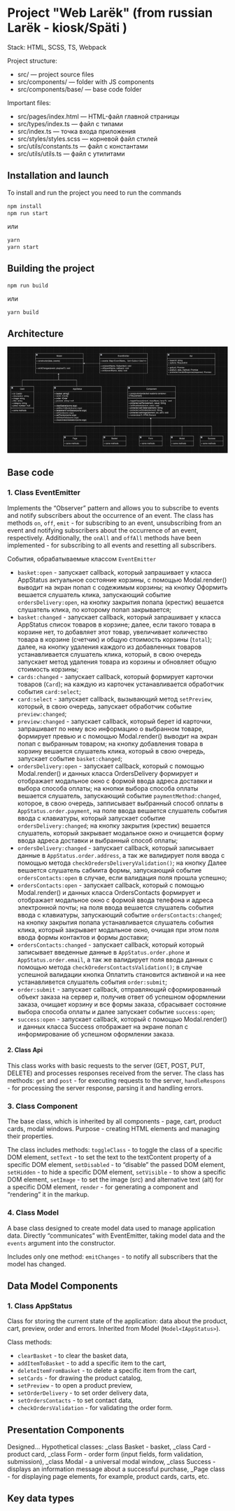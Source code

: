 # Project "Web Larёk" (from russian Larёk - kiosk/Späti )

Stack: HTML, SCSS, TS, Webpack

Project structure:
- src/ — project source files
- src/components/ — folder with JS components
- src/components/base/ — base code folder

Important files:
- src/pages/index.html — HTML-файл главной страницы
- src/types/index.ts — файл с типами
- src/index.ts — точка входа приложения
- src/styles/styles.scss — корневой файл стилей
- src/utils/constants.ts — файл с константами
- src/utils/utils.ts — файл с утилитами

## Installation and launch
To install and run the project you need to run the commands

```
npm install
npm run start
```

или

```
yarn
yarn start
```
## Building the project

```
npm run build
```

или

```
yarn build
```

## Architecture
![Project architecture diagram](./src/images/architectures_schema.png)

## Base code
### 1. Class EventEmitter
Implements the “Observer” pattern and allows you to subscribe to events and notify subscribers about the occurrence of an event.
The class has methods `on`, `off`, `emit` - for subscribing to an event, unsubscribing from an event and notifying subscribers about the occurrence of an event, respectively.
Additionally, the `onAll` and `offAll` methods have been implemented - for subscribing to all events and resetting all subscribers.

События, обрабатываемые классом `EventEmitter`
- `basket:open` - запускает callback, который запрашивает у класса AppStatus актуальное состояние корзины, с помощью Modal.render() выводит на экран попап с содежимым корзины; на кнопку Оформить вешается слушатель клика, запускающий событие `ordersDelivery:open`, на кнопку закрытия попапа (крестик) вешается слушатель клика, по которому попап закрывается;
- `basket:changed` - запускает callback, который запрашивает у класса AppStatus список товаров в корзине; далее, если такого товара в корзине нет, то добавляет этот товар, увеличивает количество товара в корзине (счетчик) и общую стоимость корзины (`total`); далее, на кнопку удаления каждого из добавленных товаров устанавливается слушатель клика, который, в свою очередь запускает метод удаления товара из корзины и обновляет общую стоимость корзины;
- `cards:changed` - запускает callback, который формирует карточки товаров (`Card`); на каждую из карточек устанавливается обработчик события `card:select`;
- `card:select` - запускает callback, вызывающий метод `setPreview`, который, в свою очередь, запускает обработчик событие `preview:changed`;
- `preview:changed` - запускает callback, который берет id карточки, запрашивает по нему всю информацию о выбранном товаре, формирует превью и с помощью Modal.render() выводит на экран попап с выбранным товаром; на кнопку добавления товара в корзину вешается слушатель клика, который в свою очередь, запускает событие `basket:changed`;
- `ordersDelivery:open` - запускает callback, который с помощью Modal.render() и данных класса OrdersDelivery формирует и отображает модальное окно с формой ввода адреса доставки и выбора способа оплаты; на кнопки выбора способа оплаты вешается слушатель, запускающий событие `paymentMethod:changed`, которое, в свою очередь, запписывает выбранный способ оплаты в `AppStatus.order.payment`, на поле ввода вешается слушатель события ввода с клавиатуры, который запускает событие `ordersDelivery:changed`; на кнопку закрытия (крестик) вешается слушатель, который закрывает модальное окно и очищается форму ввода адреса доставки и выбранный способ оплаты;
- `ordersDelivery:changed` - запускает callback, который записывает данные в `AppStatus.order.address`, а так же валидирует поля ввода с помощью метода `checkOredersDeliveryValidation()`; на кнопку Далее вешается слушатель сабмита формы, запускающий событие `ordersContacts:open` в случае, если валидация поля прошла успешно;
- `ordersContacts:open` - запускает callback, который с помощью Modal.render() и данных класса OrdersContacts формирует и отображает модальное окно с формой ввода телефона и адреса электронной почты; на поля ввода вешается слушатель события ввода с клавиатуры, запускающий событие `ordersContacts:changed`; на кнопку закрытия попапа устанавливается слушатель события клика, который закрывает модальное окно, очищая при этом поля ввода формы контактов и формы доставки;
- `ordersContacts:changed` - запускает callback, который который записывает введенные данные в `AppStatus.order.phone` и `AppStatus.order.email`, а так же валидирует поля ввода данных с помощью метода `checkOredersContactsValidation()`; в случае успешной валидации кнопка Оплатить становится активной и на нее устанавливется слушатель события `order:submit`;
- `order:submit` - запускает callback, отправляющий сформированный объект заказа на сервер и, получив ответ об успешном оформлении заказа, очищает корзину и все формы заказа, сбрасывает состояние выбора способа оплаты и далее запускает событие `success:open`;
- `success:open` - запускает callback, который с помощью Modal.render() и данных класса Success отображает на экране попап с информирование об успешном оформлении заказа.

#### 2. Class Api
This class works with basic requests to the server (GET, POST, PUT, DELETE) and processes responses received from the server.
The class has methods:
`get` and `post` - for executing requests to the server,
`handleRespons` - for processing the server response, parsing it and handling errors.

### 3. Class Component
The base class, which is inherited by all components - page, cart, product cards, modal windows. Purpose - creating HTML elements and managing their properties.

The class includes methods:
`toggleClass` - to toggle the class of a specific DOM element,
`setText` - to set the text to the textContent property of a specific DOM element,
`setDisabled` - to “disable” the passed DOM element,
`setHidden` - to hide a specific DOM element,
`setVisible` - to show a specific DOM element,
`setImage` - to set the image (src) and alternative text (alt) for a specific DOM element,
`render` - for generating a component and “rendering” it in the markup.

### 4. Class Model
A base class designed to create model data used to manage application data. Directly “communicates” with EventEmitter, taking model data and the `events` argument into the constructor.

Includes only one method:
`emitChanges` - to notify all subscribers that the model has changed.

## Data Model Components
### 1. Class AppStatus
Class for storing the current state of the application: data about the product, cart, preview, order and errors.
Inherited from Model (`Model<IAppStatus>`).

Class methods:
- `clearBasket` ​​- to clear the basket data,
- `addItemToBasket` ​​- to add a specific item to the cart,
- `deleteItemFromBasket` ​​- to delete a specific item from the cart,
- `setCards` - for drawing the product catalog,
- `setPreview` - to open a product preview,
- `setOrderDelivery` - to set order delivery data,
- `setOrdersContacts` - to set contact data,
- `checkOrdersValidation` - for validating the order form.

## Presentation Components
Designed...
Hypothetical classes:
_class Basket - basket,
_class Card - product card,
_class Form - order form (input fields, form validation, submission),
_class Modal - a universal modal window,
_class Success - displays an information message about a successful purchase,
_Page class - for displaying page elements, for example, product cards, carts, etc.
## Key data types
